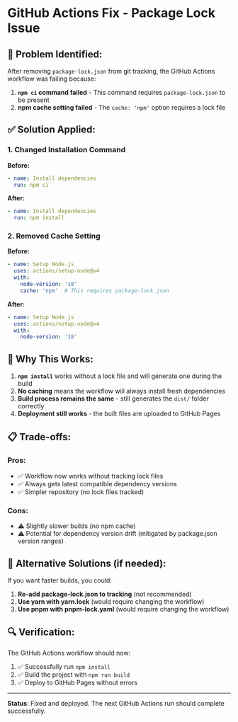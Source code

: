 # GitHub Actions Fix - Package Lock Issue

## 🚨 Problem Identified:

After removing `package-lock.json` from git tracking, the GitHub Actions workflow was failing because:

1. **`npm ci` command failed** - This command requires `package-lock.json` to be present
2. **npm cache setting failed** - The `cache: 'npm'` option requires a lock file

## ✅ Solution Applied:

### 1. Changed Installation Command
**Before:**
```yaml
- name: Install dependencies
  run: npm ci
```

**After:**
```yaml
- name: Install dependencies
  run: npm install
```

### 2. Removed Cache Setting
**Before:**
```yaml
- name: Setup Node.js
  uses: actions/setup-node@v4
  with:
    node-version: '18'
    cache: 'npm'  # This requires package-lock.json
```

**After:**
```yaml
- name: Setup Node.js
  uses: actions/setup-node@v4
  with:
    node-version: '18'
```

## 🔧 Why This Works:

1. **`npm install`** works without a lock file and will generate one during the build
2. **No caching** means the workflow will always install fresh dependencies
3. **Build process remains the same** - still generates the `dist/` folder correctly
4. **Deployment still works** - the built files are uploaded to GitHub Pages

## 📋 Trade-offs:

### Pros:
- ✅ Workflow now works without tracking lock files
- ✅ Always gets latest compatible dependency versions
- ✅ Simpler repository (no lock files tracked)

### Cons:
- ⚠️ Slightly slower builds (no npm cache)
- ⚠️ Potential for dependency version drift (mitigated by package.json version ranges)

## 🎯 Alternative Solutions (if needed):

If you want faster builds, you could:

1. **Re-add package-lock.json to tracking** (not recommended)
2. **Use yarn with yarn.lock** (would require changing the workflow)
3. **Use pnpm with pnpm-lock.yaml** (would require changing the workflow)

## 🔍 Verification:

The GitHub Actions workflow should now:
1. ✅ Successfully run `npm install`
2. ✅ Build the project with `npm run build`
3. ✅ Deploy to GitHub Pages without errors

---

**Status**: Fixed and deployed. The next GitHub Actions run should complete successfully.
